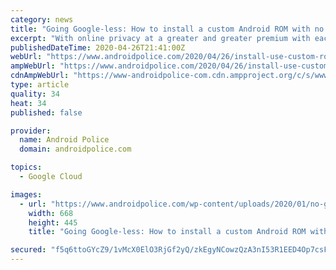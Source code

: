```yaml
---
category: news
title: "Going Google-less: How to install a custom Android ROM with no Google apps or services"
excerpt: "With online privacy at a greater and greater premium with each passing year, it's understandable you might want to avoid sharing your data with big"
publishedDateTime: 2020-04-26T21:41:00Z
webUrl: "https://www.androidpolice.com/2020/04/26/install-use-custom-rom-no-google-apps/"
ampWebUrl: "https://www.androidpolice.com/2020/04/26/install-use-custom-rom-no-google-apps/?amp"
cdnAmpWebUrl: "https://www-androidpolice-com.cdn.ampproject.org/c/s/www.androidpolice.com/2020/04/26/install-use-custom-rom-no-google-apps/?amp"
type: article
quality: 34
heat: 34
published: false

provider:
  name: Android Police
  domain: androidpolice.com

topics:
  - Google Cloud

images:
  - url: "https://www.androidpolice.com/wp-content/uploads/2020/01/no-google-hero-668x445.jpg"
    width: 668
    height: 445
    title: "Going Google-less: How to install a custom Android ROM with no Google apps or services"

secured: "f5q6ttoGYcZ9/1vMcX0ElO3RjGf2yQ/zkEgyNCowzQzA3nI53R1EED4Op7csFlU+TLlXsaZiZ+9QekBV7R58nU63wpKWSKM5pPlmAqQmzNwAn/5PeK8EeU3jyl4b89sJrnzo6Dy0UL43rd+bsqjo3l9oXgDWSsUZpYuSeIyoCY6oAaKRCCck5xLvZg12tYv94JEjUXvsV3uCNgEFFx9t2ixxSTiIzyiOvukRkXm6fBT6zdMa6Ts6ig6Vpx0v9ZpER6jI0QeXfsMD+NmTVnqjbWTfcl7Sjt2KXrTQeyQK3/tTZkCdr5sHHSpFu2s848KaKW3p/JPnRoeHcmgHLdVv6NZMDg//D0atHq73LFie/9nt6j7KTAXlQDKqNO1nY2dSdBWaxH62sx3USTZJDjlHezvxoRL+JhlhfPgr0rxx9Y2ZCYDxmb8fPvYx1ptmNWJ5CiUmcZT89Ix5S34gn9dFiLsdwK8JKobZ6sFtd+Gj3hA=;wOOXqNeOmrOxrOTcLtmSfw=="
---
```


